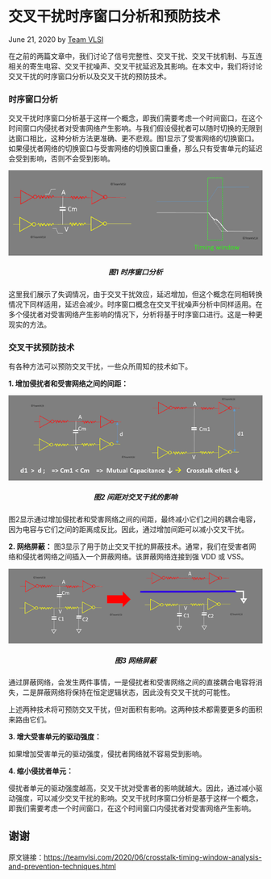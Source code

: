 # 交叉干扰时序窗口分析和预防技术

June 21, 2020 by [Team VLSI](https://teamvlsi.com/author/team-vlsi)

在之前的两篇文章中，我们讨论了信号完整性、交叉干扰、交叉干扰机制、与互连相关的寄生电容、交叉干扰噪声、交叉干扰延迟及其影响。在本文中，我们将讨论交叉干扰的时序窗口分析以及交叉干扰的预防技术。

### 时序窗口分析
交叉干扰时序窗口分析基于这样一个概念，即我们需要考虑一个时间窗口，在这个时间窗口内侵扰者对受害网络产生影响。与我们假设侵扰者可以随时切换的无限到达窗口相比，这种分析方法更准确、更不悲观。图1显示了受害网络的切换窗口。如果侵扰者网络的切换窗口与受害网络的切换窗口重叠，那么只有受害单元的延迟会受到影响，否则不会受到影响。

<div style="text-align:center;">
  <img src="timing_window.png" alt="ASIC Flow" width="600" />
  <h5>图1 时序窗口分析</h5>
</div>

这里我们展示了失调情况，由于交叉干扰效应，延迟增加，但这个概念在同相转换情况下同样适用，延迟会减少。时序窗口概念在交叉干扰噪声分析中同样适用。在多个侵扰者对受害网络产生影响的情况下，分析将基于时序窗口进行。这是一种更现实的方法。

### 交叉干扰预防技术
有各种方法可以预防交叉干扰，一些众所周知的技术如下。

**1. 增加侵扰者和受害网络之间的间距：**

<div style="text-align:center;">
  <img src="spacing.png" alt="ASIC Flow" width="600" />
  <h5>图2 间距对交叉干扰的影响</h5>
</div>

图2显示通过增加侵扰者和受害网络之间的间距，最终减小它们之间的耦合电容，因为电容与它们之间的距离成反比。因此，通过增加间距可以减小交叉干扰。

**2. 网络屏蔽：**
图3显示了用于防止交叉干扰的屏蔽技术。通常，我们在受害者网络和侵扰者网络之间插入一个屏蔽网络。该屏蔽网络连接到强 VDD 或 VSS。

<div style="text-align:center;">
  <img src="sheilding.png" alt="ASIC Flow" width="600" />
  <h5>图3 网络屏蔽</h5>
</div>

通过屏蔽网络，会发生两件事情，一是侵扰者和受害网络之间的直接耦合电容将消失，二是屏蔽网络将保持在恒定逻辑状态，因此没有交叉干扰的可能性。

上述两种技术将可预防交叉干扰，但对面积有影响。这两种技术都需要更多的面积来路由它们。

**3. 增大受害单元的驱动强度：**

如果增加受害单元的驱动强度，侵扰者网络就不容易受到影响。

**4. 缩小侵扰者单元：**

侵扰者单元的驱动强度越高，交叉干扰对受害者的影响就越大。因此，通过减小驱动强度，可以减少交叉干扰的影响。交叉干扰时序窗口分析是基于这样一个概念，即我们需要考虑一个时间窗口，在这个时间窗口内侵扰者对受害网络产生影响。

## 谢谢

原文链接：https://teamvlsi.com/2020/06/crosstalk-timing-window-analysis-and-prevention-techniques.html